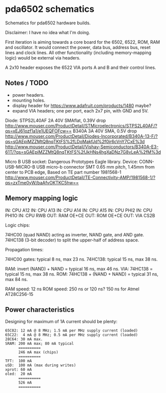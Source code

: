 pda6502 schematics
==================

Schematics for pda6502 hardware builds.

Disclaimer: I have no idea what I'm doing.

First iteration is aiming towards a core board for the 6502, 6522, ROM, RAM and
oscillator.  It would connect the power, data bus, address bus, reset lines and
clock lines.  All other functionality (including memory-mapping logic) would be
external via headers.

A 2x10 header exposes the 6522 VIA ports A and B and their control lines.

Notes / TODO
------------

* power headers.
* mounting holes.
* display header for https://www.adafruit.com/products/1480 maybe?
* expand VIA headers; one per port, each 2x7 pin, with GND and 5V.

Diode:
STPS2L40AF 2A 40V SMAflat, 0.39V drop
http://www.mouser.com/ProductDetail/STMicroelectronics/STPS2L40AF/?qs=xEJ61ozf1a1/e1UEQFOFcw==
B340A 3A 40V SMA, 0.5V drop
http://www.mouser.com/ProductDetail/Diodes-Incorporated/B340A-13-F/?qs=sGAEpiMZZMtQ8nqTKtFS%2fLDoMakfJd%2f0jr6cVnY7CxE%3d
http://www.mouser.com/ProductDetail/Vishay-Semiconductors/B340A-E3-61T/?qs=sGAEpiMZZMtQ8nqTKtFS%2fJkHNs4hgXaDNz7G8vLeA%2fM%3d

Micro B USB socket:
Dangerous Prototypes Eagle library.
Device: CONN-USB-MICRO-B
USB micro-b connector SMT 0.65 mm pitch, 1.45mm from center to PCB edge, Based on TE part number 1981568-1
http://www.mouser.com/ProductDetail/TE-Connectivity-AMP/1981568-1/?qs=zxTme0yW/baAfvOKTKC5hw==


Memory mapping logic
--------------------

IN:  CPU A12
IN:  CPU A13
IN:  CPU A14
IN:  CPU A15
IN:  CPU PHI2
IN:  CPU PHI1O
IN:  CPU RWB
OUT: RAM OE+CE
OUT: ROM OE+CE
OUT: VIA CS2B


Logic chips:

74HC00 (quad NAND) acting as inverter, NAND gate, and AND gate.
74HC138 (3-bit decoder) to split the upper-half of address space.

Propagation times:

74HC00 gates: typical 8 ns, max 23 ns.
74HC138: typical 15 ns, max 38 ns.

RAM: invert (NAND) + NAND = typical 16 ns, max 46 ns.
VIA: 74HC138 = typical 15 ns, max 38 ns.
ROM: 74HC138 + (NAND + NAND) = typical 31 ns, max 84 ns.

RAM speed: 12 ns
ROM speed: 250 ns or 120 ns? 150 ns for Atmel AT28C256-15




Power characteristics
---------------------

Designing for maximum of 1A current should be plenty:

[vreg]: http://www.mouser.com/Search/ProductDetail.aspx?R=MC7805CDTRKGvirtualkey58410000virtualkey863-MC7805CDTRKG

```
65C02: 12 mA @ 8 MHz; 1.5 mA per MHz supply current (loaded)
65C22:  4 mA @ 8 MHz; 0.5 mA per MHz supply current (loaded)
28C64: 30 mA max.
SRAM: 200 mA max; 80 mA typical
      ==========
      246 mA max (chips)
      ==========
TFT:  100 mA
uSD:  100 mA (max during writes)
xprot: 60 mA
oled:  20 mA
      ==========
      526 mA
      ==========
```

